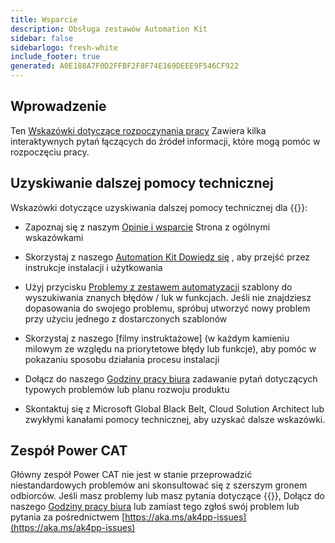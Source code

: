 ```yaml
---
title: Wsparcie
description: Obsługa zestawów Automation Kit
sidebar: false
sidebarlogo: fresh-white
include_footer: true
generated: A0E188A7F0D2FFBF2F8F74E169DEEE9F546CF922
---
```


## Wprowadzenie

Ten [Wskazówki dotyczące rozpoczynania pracy](/pl/get-started) Zawiera kilka interaktywnych pytań łączących do źródeł informacji, które mogą pomóc w rozpoczęciu pracy.

## Uzyskiwanie dalszej pomocy technicznej

Wskazówki dotyczące uzyskiwania dalszej pomocy technicznej dla {{<product-name>}}:

- Zapoznaj się z naszym [Opinie i wsparcie](https://learn.microsoft.com/power-automate/guidance/automation-kit/feedback-support) Strona z ogólnymi wskazówkami

- Skorzystaj z naszego [Automation Kit Dowiedz się](https://aka.ms/automation-kit-learn) , aby przejść przez instrukcje instalacji i użytkowania

- Użyj przycisku [Problemy z zestawem automatyzacji](https://aka.ms/ak4pp-issues) szablony do wyszukiwania znanych błędów / luk w funkcjach. Jeśli nie znajdziesz dopasowania do swojego problemu, spróbuj utworzyć nowy problem przy użyciu jednego z dostarczonych szablonów

- Skorzystaj z naszego [filmy instruktażowe] (w każdym kamieniu milowym ze względu na priorytetowe błędy lub funkcje), aby pomóc w pokazaniu sposobu działania procesu instalacji

- Dołącz do naszego [Godziny pracy biura](/pl/office-hours) zadawanie pytań dotyczących typowych problemów lub planu rozwoju produktu

- Skontaktuj się z Microsoft Global Black Belt, Cloud Solution Architect lub zwykłymi kanałami pomocy technicznej, aby uzyskać dalsze wskazówki.

## Zespół Power CAT

Główny zespół Power CAT nie jest w stanie przeprowadzić niestandardowych problemów ani skonsultować się z szerszym gronem odbiorców. Jeśli masz problemy lub masz pytania dotyczące {{<product-name>}}, Dołącz do naszego [Godziny pracy biura](/pl/office-hours) lub zamiast tego zgłoś swój problem lub pytania za pośrednictwem [https://aka.ms/ak4pp-issues](https://aka.ms/ak4pp-issues)
